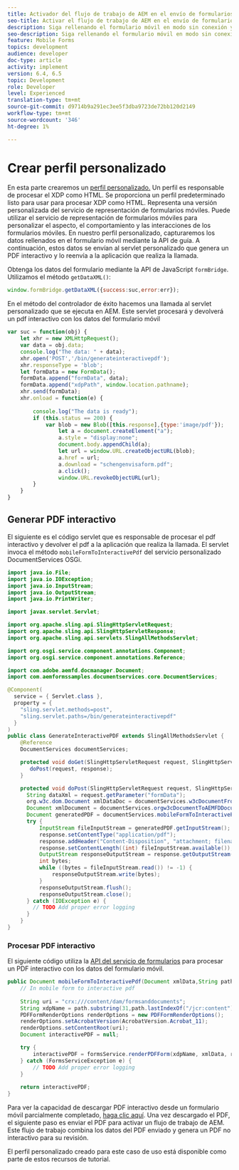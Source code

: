 ```yaml
---
title: Activador del flujo de trabajo de AEM en el envío de formularios HTML5
seo-title: Activar el flujo de trabajo de AEM en el envío de formularios HTML5
description: Siga rellenando el formulario móvil en modo sin conexión y envíe el formulario móvil para activar el flujo de trabajo de AEM
seo-description: Siga rellenando el formulario móvil en modo sin conexión y envíe el formulario móvil para activar el flujo de trabajo de AEM
feature: Mobile Forms
topics: development
audience: developer
doc-type: article
activity: implement
version: 6.4, 6.5
topic: Development
role: Developer
level: Experienced
translation-type: tm+mt
source-git-commit: d9714b9a291ec3ee5f3dba9723de72bb120d2149
workflow-type: tm+mt
source-wordcount: '346'
ht-degree: 1%

---
```



# Crear perfil personalizado

En esta parte crearemos un [perfil personalizado.](https://helpx.adobe.com/livecycle/help/mobile-forms/creating-profile.html) Un perfil es responsable de procesar el XDP como HTML. Se proporciona un perfil predeterminado listo para usar para procesar XDP como HTML. Representa una versión personalizada del servicio de representación de formularios móviles. Puede utilizar el servicio de representación de formularios móviles para personalizar el aspecto, el comportamiento y las interacciones de los formularios móviles. En nuestro perfil personalizado, capturaremos los datos rellenados en el formulario móvil mediante la API de guía. A continuación, estos datos se envían al servlet personalizado que genera un PDF interactivo y lo reenvía a la aplicación que realiza la llamada.

Obtenga los datos del formulario mediante la API de JavaScript `formBridge`. Utilizamos el método `getDataXML()`:

```javascript
window.formBridge.getDataXML({success:suc,error:err});
```

En el método del controlador de éxito hacemos una llamada al servlet personalizado que se ejecuta en AEM. Este servlet procesará y devolverá un pdf interactivo con los datos del formulario móvil

```javascript
var suc = function(obj) {
    let xhr = new XMLHttpRequest();
    var data = obj.data;
    console.log("The data: " + data);
    xhr.open('POST','/bin/generateinteractivepdf');
    xhr.responseType = 'blob';
    let formData = new FormData();
    formData.append("formData", data);
    formData.append("xdpPath", window.location.pathname);
    xhr.send(formData);
    xhr.onload = function(e) {
        
        console.log("The data is ready");
        if (this.status == 200) {
            var blob = new Blob([this.response],{type:'image/pdf'});
                let a = document.createElement("a");
                a.style = "display:none";
                document.body.appendChild(a);
                let url = window.URL.createObjectURL(blob);
                a.href = url;
                a.download = "schengenvisaform.pdf";
                a.click();
                window.URL.revokeObjectURL(url);
        }
    }
}
```

## Generar PDF interactivo

El siguiente es el código servlet que es responsable de procesar el pdf interactivo y devolver el pdf a la aplicación que realiza la llamada. El servlet invoca el método `mobileFormToInteractivePdf` del servicio personalizado DocumentServices OSGi.

```java
import java.io.File;
import java.io.IOException;
import java.io.InputStream;
import java.io.OutputStream;
import java.io.PrintWriter;

import javax.servlet.Servlet;

import org.apache.sling.api.SlingHttpServletRequest;
import org.apache.sling.api.SlingHttpServletResponse;
import org.apache.sling.api.servlets.SlingAllMethodsServlet;

import org.osgi.service.component.annotations.Component;
import org.osgi.service.component.annotations.Reference;

import com.adobe.aemfd.docmanager.Document;
import com.aemformssamples.documentservices.core.DocumentServices;

@Component(
  service = { Servlet.class }, 
  property = { 
    "sling.servlet.methods=post",
    "sling.servlet.paths=/bin/generateinteractivepdf" 
  }
)
public class GenerateInteractivePDF extends SlingAllMethodsServlet {
    @Reference
    DocumentServices documentServices;

    protected void doGet(SlingHttpServletRequest request, SlingHttpServletResponse response) { 
       doPost(request, response);
    }

    protected void doPost(SlingHttpServletRequest request, SlingHttpServletResponse response) {
      String dataXml = request.getParameter("formData");
      org.w3c.dom.Document xmlDataDoc = documentServices.w3cDocumentFromStrng(dataXml);
      Document xmlDocument = documentServices.orgw3cDocumentToAEMFDDocument(xmlDataDoc);
      Document generatedPDF = documentServices.mobileFormToInteractivePdf(xmlDocument,request.getParameter("xdpPath"));
      try {
          InputStream fileInputStream = generatedPDF.getInputStream();
          response.setContentType("application/pdf");
          response.addHeader("Content-Disposition", "attachment; filename=AemFormsRocks.pdf");
          response.setContentLength((int) fileInputStream.available());
          OutputStream responseOutputStream = response.getOutputStream();
          int bytes;
          while ((bytes = fileInputStream.read()) != -1) {
              responseOutputStream.write(bytes);
          }
          responseOutputStream.flush();
          responseOutputStream.close();
      } catch (IOException e) {
        // TODO Add proper error logging
      }
    }
}
```

### Procesar PDF interactivo

El siguiente código utiliza la [API del servicio de formularios](https://helpx.adobe.com/aem-forms/6/javadocs/com/adobe/fd/forms/api/FormsService.html) para procesar un PDF interactivo con los datos del formulario móvil.

```java
public Document mobileFormToInteractivePdf(Document xmlData,String path) {
    // In mobile form to interactive pdf
    
    String uri = "crx:///content/dam/formsanddocuments";
    String xdpName = path.substring(31,path.lastIndexOf("/jcr:content"));
    PDFFormRenderOptions renderOptions = new PDFFormRenderOptions();
    renderOptions.setAcrobatVersion(AcrobatVersion.Acrobat_11);
    renderOptions.setContentRoot(uri);
    Document interactivePDF = null;

    try {
        interactivePDF = formsService.renderPDFForm(xdpName, xmlData, renderOptions);
    } catch (FormsServiceException e) {
        // TODO Add proper error logging
    }
    
    return interactivePDF;
}
```

Para ver la capacidad de descargar PDF interactivo desde un formulario móvil parcialmente completado, [haga clic aquí](https://forms.enablementadobe.com/content/dam/formsanddocuments/schengen.xdp/jcr:content).
Una vez descargado el PDF, el siguiente paso es enviar el PDF para activar un flujo de trabajo de AEM. Este flujo de trabajo combina los datos del PDF enviado y genera un PDF no interactivo para su revisión.

El perfil personalizado creado para este caso de uso está disponible como parte de estos recursos de tutorial.
